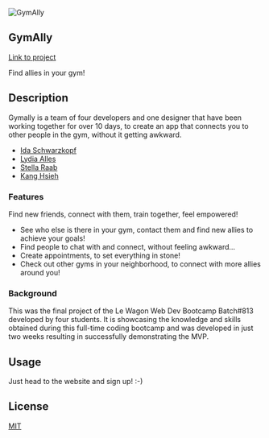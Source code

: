 ![GymAlly](https://res.cloudinary.com/dr24t0rw2/image/upload/v1654810400/Thumbnail_gv7lta.jpg)

## GymAlly

[Link to project](http://www.gymally.fitness)

Find allies in your gym!

## Description

Gymally is a team of four developers and one designer that have been working together for over 10 days, to create an app that connects you to other people in the gym, without it getting awkward.

* [Ida Schwarzkopf](https://github.com/idaehis)
* [Lydia Alles](https://github.com/missalles)
* [Stella Raab](https://github.com/if-stella)
* [Kang Hsieh](https://github.com/kanghsieh)

### Features

Find new friends, connect with them, train together, feel empowered!
* See who else is there in your gym, contact them and find new allies to achieve your goals!
* Find people to chat with and connect, without feeling awkward...
* Create appointments, to set everything in stone!
* Check out other gyms in your neighborhood, to connect with more allies around you!

### Background

This was the final project of the Le Wagon Web Dev Bootcamp Batch#813 developed by four students.
It is showcasing the knowledge and skills obtained during this full-time coding bootcamp and was developed in just two weeks resulting in successfully demonstrating the MVP.

## Usage

Just head to the website and sign up! :-)

## License
[MIT](https://choosealicense.com/licenses/mit/)

